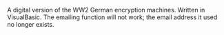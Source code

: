A digital version of the WW2 German encryption machines. Written in VisualBasic.
The emailing function will not work; the email address it used no longer exists.

